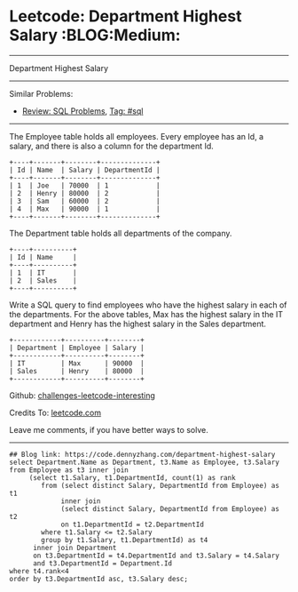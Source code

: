 # Leetcode: Department Highest Salary     :BLOG:Medium:


---

Department Highest Salary  

---

Similar Problems:  
-   [Review: SQL Problems](https://code.dennyzhang.com/review-sql), [Tag: #sql](https://code.dennyzhang.com/tag/sql)

---

The Employee table holds all employees. Every employee has an Id, a salary, and there is also a column for the department Id.  

    +----+-------+--------+--------------+
    | Id | Name  | Salary | DepartmentId |
    +----+-------+--------+--------------+
    | 1  | Joe   | 70000  | 1            |
    | 2  | Henry | 80000  | 2            |
    | 3  | Sam   | 60000  | 2            |
    | 4  | Max   | 90000  | 1            |
    +----+-------+--------+--------------+

The Department table holds all departments of the company.  

    +----+----------+
    | Id | Name     |
    +----+----------+
    | 1  | IT       |
    | 2  | Sales    |
    +----+----------+

Write a SQL query to find employees who have the highest salary in each of the departments. For the above tables, Max has the highest salary in the IT department and Henry has the highest salary in the Sales department.  

    +------------+----------+--------+
    | Department | Employee | Salary |
    +------------+----------+--------+
    | IT         | Max      | 90000  |
    | Sales      | Henry    | 80000  |
    +------------+----------+--------+

Github: [challenges-leetcode-interesting](https://github.com/DennyZhang/challenges-leetcode-interesting/tree/master/department-highest-salary)  

Credits To: [leetcode.com](https://leetcode.com/problems/department-highest-salary/description/)  

Leave me comments, if you have better ways to solve.  

---

    ## Blog link: https://code.dennyzhang.com/department-highest-salary
    select Department.Name as Department, t3.Name as Employee, t3.Salary
    from Employee as t3 inner join
         (select t1.Salary, t1.DepartmentId, count(1) as rank
            from (select distinct Salary, DepartmentId from Employee) as t1
                 inner join
                 (select distinct Salary, DepartmentId from Employee) as t2
                 on t1.DepartmentId = t2.DepartmentId
            where t1.Salary <= t2.Salary
            group by t1.Salary, t1.DepartmentId) as t4
          inner join Department
          on t3.DepartmentId = t4.DepartmentId and t3.Salary = t4.Salary 
          and t3.DepartmentId = Department.Id
    where t4.rank<4
    order by t3.DepartmentId asc, t3.Salary desc;